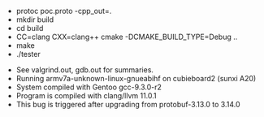  * protoc poc.proto -cpp_out=.
 * mkdir build
 * cd build
 * CC=clang CXX=clang++ cmake -DCMAKE_BUILD_TYPE=Debug ..
 * make
 * ./tester

 - See valgrind.out, gdb.out for summaries.
 - Running armv7a-unknown-linux-gnueabihf on cubieboard2 (sunxi A20)
 - System compiled with Gentoo gcc-9.3.0-r2
 - Program is compiled with clang/llvm 11.0.1
 - This bug is triggered after upgrading from protobuf-3.13.0 to 3.14.0

